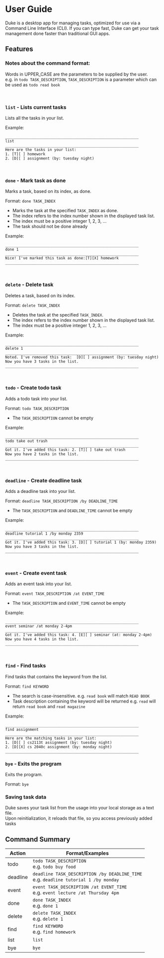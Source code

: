 # User Guide

Duke is a desktop app for managing tasks, optimized for use via a Command Line Interface (CLI).
If you can type fast, Duke can get your task management done faster than traditional GUI apps.

## Features

### Notes about the command format:
Words in UPPER_CASE are the parameters to be supplied by the user. <br />
e.g. in `todo TASK_DESCRIPTION`, `TASK_DESCRIPTION` is a parameter which can be used as `todo read book`

<br />

### `list` - Lists current tasks
Lists all the tasks in your list.

Example:

```
____________________________________________________________
list
____________________________________________________________
Here are the tasks in your list:
1. [T][ ] homework
2. [D][ ] assignment (by: tuesday night)
```
<br />

### `done` - Mark task as done
Marks a task, based on its index, as done.

Format: `done TASK_INDEX`
* Marks the task at the specified `TASK_INDEX` as done.<br />
* The index refers to the index number shown in the displayed task list.<br />
* The index must be a positive integer 1, 2, 3, ...<br />
* The task should not be done already

Example:

```
____________________________________________________________
done 1
____________________________________________________________
Nice! I've marked this task as done:[T][X] homework
____________________________________________________________
```
<br />

### `delete` - Delete task
Deletes a task, based on its index.

Format: `delete TASK_INDEX`<br />
* Deletes the task at the specified `TASK_INDEX`.<br />
* The index refers to the index number shown in the displayed task list.<br />
* The index must be a positive integer 1, 2, 3, ...<br />

Example:
```
____________________________________________________________
delete 1
____________________________________________________________
Noted. I've removed this task:  [D][ ] assignment (by: tuesday night)
Now you have 3 tasks in the list.
____________________________________________________________
```
<br />

### `todo` - Create todo task
Adds a todo task into your list.

Format: `todo TASK_DESCRIPTION`
* The `TASK_DESCRIPTION` cannot be empty

Example:
```
____________________________________________________________
todo take out trash
____________________________________________________________
Got it. I've added this task: 2. [T][ ] take out trash
Now you have 2 tasks in the list.
____________________________________________________________
```
<br />

### `deadline` - Create deadline task
Adds a deadline task into your list.

Format: `deadline TASK_DESCRIPTION /by DEADLINE_TIME`
* The `TASK_DESCRIPTION` and `DEADLINE_TIME` cannot be empty

Example:
```
____________________________________________________________
deadline tutorial 1 /by monday 2359
____________________________________________________________
Got it. I've added this task: 3. [D][ ] tutorial 1 (by: monday 2359)
Now you have 3 tasks in the list.
____________________________________________________________
```
<br />

### `event` - Create event task
Adds an event task into your list.

Format: `event TASK_DESCRIPTION /at EVENT_TIME`
* The `TASK_DESCRIPTION` and `EVENT_TIME` cannot be empty

Example:
```
____________________________________________________________
event seminar /at monday 2-4pm
____________________________________________________________
Got it. I've added this task: 4. [E][ ] seminar (at: monday 2-4pm)
Now you have 4 tasks in the list.
____________________________________________________________
```
<br />

### `find` - Find tasks
Find tasks that contains the keyword from the list.

Format: `find KEYWORD`
* The search is case-insensitive. e.g. `read book` will match `READ BOOK`
* Task description containing the keyword will be returned 
e.g. `read` will return `read book` and `read magazine`

Example:
```
____________________________________________________________
find assignment
____________________________________________________________
Here are the matching tasks in your list:
1. [D][ ] cs2113t assignment (by: tuesday night)
2. [D][X] cs 2040c assignment (by: monday night)
____________________________________________________________
```

### `bye` - Exits the program
Exits the program.

Format: `bye`

### Saving task data
Duke saves your task list from the usage into your local storage as a text file.<br />
Upon reinitialization, it reloads that file, so you access previously added tasks

## Command Summary

Action | Format/Examples |
------ | --------------- |
todo | `todo TASK_DESCRIPTION` <br /> e.g. `todo buy food`
deadline | `deadline TASK_DESCRIPTION /by DEADLINE_TIME`<br /> e.g. `deadline tutorial 1 /by monday`
event | `event TASK_DESCRIPTION /at EVENT_TIME` <br /> e.g. `event lecture /at Thursday 4pm`
done | `done TASK_INDEX` <br /> e.g. `done 1`
delete | `delete TASK_INDEX` <br /> e.g. `delete 1`
find | `find KEYWORD` <br /> e.g. `find homework`
list | `list`
bye | `bye`